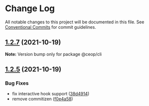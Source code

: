 # Change Log

All notable changes to this project will be documented in this file.
See [Conventional Commits](https://conventionalcommits.org) for commit guidelines.

## [1.2.7](https://github.com/ceopaludetto/ceop/compare/@ceop/cli@1.2.6...@ceop/cli@1.2.7) (2021-10-19)

**Note:** Version bump only for package @ceop/cli





## [1.2.5](https://github.com/ceopaludetto/ceop/compare/@ceop/cli@1.2.1...@ceop/cli@1.2.5) (2021-10-19)


### Bug Fixes

* fix interactive hook support ([38d4914](https://github.com/ceopaludetto/ceop/commit/38d49147bb1ce63f817a838ed86b11a0440f0f01))
* remove commitizen ([f0e4a58](https://github.com/ceopaludetto/ceop/commit/f0e4a58a8d41fab9fdccab54974c6d9f6eab3f73))
